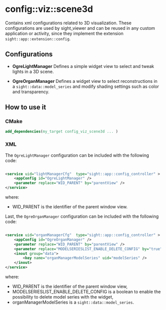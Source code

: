 # config::viz::scene3d

Contains xml configurations related to 3D visualization. These configurations are used by sight_viewer and can be reused in any custom application or activity, since they implement the extension `sight::app::extension::config`.

## Configurations

- **OgreLightManager**
Defines a simple widget view to select and tweak lights in a 3D scene.

- **OgreOrganManager**
Defines a widget view to select reconstructions in a `sight::data::model_series` and modify shading settings such as
color and transparency.

## How to use it

### CMake

```cmake
add_dependencies(my_target config_viz_scene3d ... )
```

### XML

The `OgreLightManager` configuration can be included with the following code:

```xml

<service uid="lightManagerCfg"  type="sight::app::config_controller" >
    <appConfig id="OgreLightManager" />
    <parameter replace="WID_PARENT" by="parentView" />
</service>
```

where:
- WID_PARENT is the identifier of the parent window view.

Last, the `OgreOrganManager` configuration can be included with the following code:

```xml

<service uid="organManagerCfg"  type="sight::app::config_controller" >
    <appConfig id="OgreOrganManager" />
    <parameter replace="WID_PARENT" by="parentView" />
    <parameter replace="MODELSERIESLIST_ENABLE_DELETE_CONFIG" by="true" />
    <inout group="data">
        <key name="organManagerModelSeries" uid="modelSeries" />
    </inout>
</service>
```

where:
- WID_PARENT is the identifier of the parent window view,
- MODELSERIESLIST_ENABLE_DELETE_CONFIG is a boolean to enable the possibility to delete model series with the widget,
- organManagerModelSeries is a `sight::data::model_series`.
